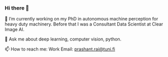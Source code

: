 ### Hi there 👋

 🔭 I’m currently working on my PhD in autonomous machine perception for heavy duty machinery. Before that I was a Consultant Data Scientist at Clear Image AI.
 
 💬 Ask me about deep learning, computer vision, python.
 
 📫 How to reach me: 
 Work Email: prashant.rai@tuni.fi
 
<!-- 👯 I’m looking to collaborate on 
- 🤔 I’m looking for help with ...
-  ...
- 😄 Pronouns: ...
- ⚡ Fun fact: ...
-->
